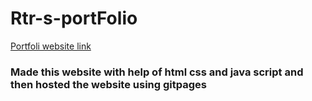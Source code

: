 # Rtr-s-portFolio
<a href="https://tejartr7.github.io/Rtr-s-portFolio/">Portfoli website link</a>
<h3>Made this website with help of html css and java script and then hosted the website using gitpages</h3>
